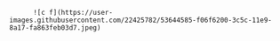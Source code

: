           ![c f](https://user-images.githubusercontent.com/22425782/53644585-f06f6200-3c5c-11e9-8a17-fa863feb03d7.jpeg)
